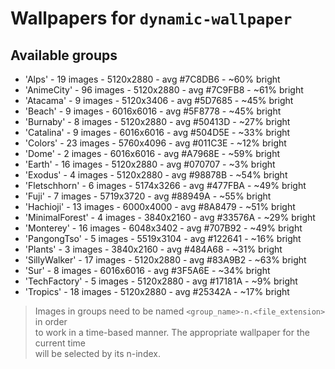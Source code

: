 # Wallpapers for `dynamic-wallpaper`

## Available groups

- 'Alps' - 19 images - 5120x2880 - avg #7C8DB6 - ~60% bright
- 'AnimeCity' - 96 images - 5120x2880 - avg #7C9FB8 - ~61% bright
- 'Atacama' - 9 images - 5120x3406 - avg #5D7685 - ~45% bright
- 'Beach' - 9 images - 6016x6016 - avg #5F8778 - ~45% bright
- 'Burnaby' - 8 images - 5120x2880 - avg #50413D - ~27% bright
- 'Catalina' - 9 images - 6016x6016 - avg #504D5E - ~33% bright
- 'Colors' - 23 images - 5760x4096 - avg #011C3E - ~12% bright
- 'Dome' - 2 images - 6016x6016 - avg #A7968E - ~59% bright
- 'Earth' - 16 images - 5120x2880 - avg #070707 - ~3% bright
- 'Exodus' - 4 images - 5120x2880 - avg #98878B - ~54% bright
- 'Fletschhorn' - 6 images - 5174x3266 - avg #477FBA - ~49% bright
- 'Fuji' - 7 images - 5719x3720 - avg #88949A - ~55% bright
- 'Hachioji' - 13 images - 6000x4000 - avg #8A8479 - ~51% bright
- 'MinimalForest' - 4 images - 3840x2160 - avg #33576A - ~29% bright
- 'Monterey' - 16 images - 6048x3402 - avg #707B92 - ~49% bright
- 'PangongTso' - 5 images - 5519x3104 - avg #122641 - ~16% bright
- 'Plants' - 3 images - 3840x2160 - avg #484A68 - ~31% bright
- 'SillyWalker' - 17 images - 5120x2880 - avg #83A9B2 - ~63% bright
- 'Sur' - 8 images - 6016x6016 - avg #3F5A6E - ~34% bright
- 'TechFactory' - 5 images - 5120x2880 - avg #17181A - ~9% bright
- 'Tropics' - 18 images - 5120x2880 - avg #25342A - ~17% bright

> Images in groups need to be named `<group_name>-n.<file_extension>` in order\
> to work in a time-based manner. The appropriate wallpaper for the current
> time\
> will be selected by its n-index.
